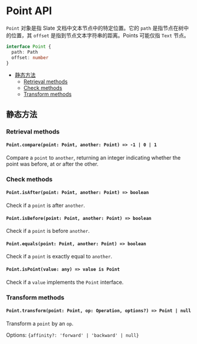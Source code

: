 # Point API

`Point` 对象是指 Slate 文档中文本节点中的特定位置。它的 `path` 是指节点在树中的位置，其 `offset` 是指到节点文本字符串的距离。Points 可能仅指 `Text` 节点。

```typescript
interface Point {
  path: Path
  offset: number
}
```

- [静态方法](point.md#静态方法)
  - [Retrieval methods](point.md#retrieval-methods)
  - [Check methods](point.md#check-methods)
  - [Transform methods](point.md#transform-methods)

## 静态方法

### Retrieval methods

#### `Point.compare(point: Point, another: Point) => -1 | 0 | 1`

Compare a `point` to `another`, returning an integer indicating whether the point was before, at or after the other.

### Check methods

#### `Point.isAfter(point: Point, another: Point) => boolean`

Check if a `point` is after `another`.

#### `Point.isBefore(point: Point, another: Point) => boolean`

Check if a `point` is before `another`.

#### `Point.equals(point: Point, another: Point) => boolean`

Check if a `point` is exactly equal to `another`.

#### `Point.isPoint(value: any) => value is Point`

Check if a `value` implements the `Point` interface.

### Transform methods

#### `Point.transform(point: Point, op: Operation, options?) => Point | null`

Transform a `point` by an `op`.

Options: `{affinity?: 'forward' | 'backward' | null}`
